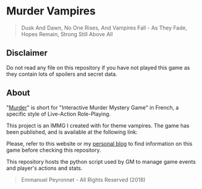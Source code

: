# Murder Vampires

> Dusk And Dawn, No One Rises, And Vampires Fall - As They Fade, Hopes Remain, Strong Still Above All

## Disclaimer 

Do not read any file on this repository if you have not played this game as they contain lots of spoilers and secret data.

## About 
"[Murder](https://en.wikipedia.org/wiki/Murder_mystery_game)" is short for "Interactive Murder Mystery Game" in French, a specific style of Live-Action Role-Playing.

This project is an IMMG I created with for theme vampires. The game has been published, and is available at the following link: 

Please, refer to this website or my [personal blog](https://vampiretestament.wordpress.com/murders-vampires/) to find information on this game before checking this repository. 

This repository hosts the python script used by GM to manage game events and player's actions and stats.

> Emmanuel Peyronnet - All Rights Reserved (2018)


